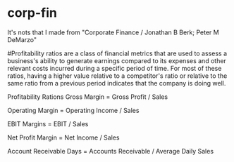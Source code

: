 # corp-fin
It's nots that I made from "Corporate Finance / Jonathan B Berk; Peter M DeMarzo"

#Profitability ratios are a class of financial metrics that are used to assess a business's ability to generate earnings compared to its expenses and other relevant costs incurred during a specific period of time. For most of these ratios, having a higher value relative to a competitor's ratio or relative to the same ratio from a previous period indicates that the company is doing well.

Profitability Rations
Gross Margin = Gross Profit / Sales


Operating Margin = Operating Income / Sales


EBIT Margins = EBIT / Sales


Net Profit Margin = Net Income / Sales


Account Receivable Days = Accounts Receivable / Average Daily Sales
